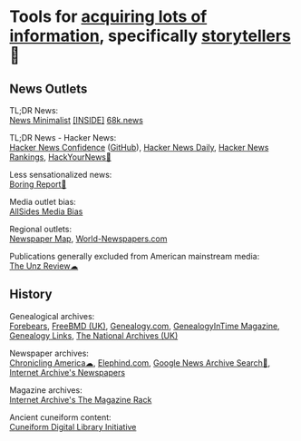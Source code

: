 
# Tools for [acquiring lots of information](https://notageni.us/information), specifically [storytellers](https://gainedin.site/storytellers/)💩

## News Outlets

TL;DR News:  
[News Minimalist](https://www.newsminimalist.com/)
[[INSIDE]](https://inside.com/)
[68k.news](http://68k.news/)

TL;DR News - Hacker News:  
[Hacker News Confidence](http://hn.elijames.org/) ([GitHub](https://github.com/ejamesc/go-hn-confidence)),
[Hacker News Daily](https://www.daemonology.net/hn-daily/),
[Hacker News Rankings](https://hnrankings.info/),
[HackYourNews🎰](https://hackyournews.com/)

Less sensationalized news:  
[Boring Report🍎](https://www.boringreport.org/)

Media outlet bias:  
[AllSides Media Bias](https://www.allsides.com/media-bias)

Regional outlets:  
[Newspaper Map](https://newspapermap.com/),
[World-Newspapers.com](https://www.world-newspapers.com/)

Publications generally excluded from American mainstream media:  
[The Unz Review☁](https://www.unz.com/print/All/)

## History

Genealogical archives:  
[Forebears](https://forebears.io/),
[FreeBMD (UK)](https://www.freebmd.org.uk/),
[Genealogy.com](https://www.genealogy.com/),
[GenealogyInTime Magazine](https://www.genealogyintime.com/),
[Genealogy Links](https://www.genealogylinks.net/),
[The National Archives (UK)](https://www.nationalarchives.gov.uk/)

Newspaper archives:  
[Chronicling America☁](https://chroniclingamerica.loc.gov/),
[Elephind.com](https://www.elephind.com/),
[Google News Archive Search🧛](https://news.google.com/newspapers),
[Internet Archive's Newspapers](https://archive.org/details/newspapers)

Magazine archives:  
[Internet Archive's The Magazine Rack](https://archive.org/details/magazine_rack)

Ancient cuneiform content:  
[Cuneiform Digital Library Initiative](https://cdli.mpiwg-berlin.mpg.de/)
